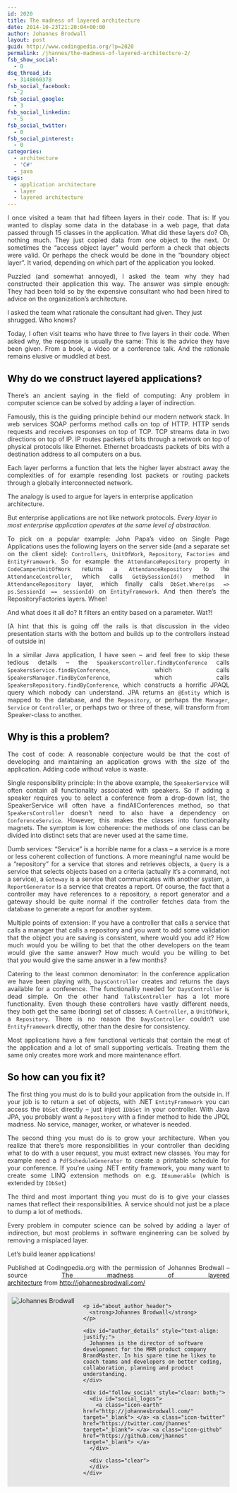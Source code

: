 ```yaml
---
id: 2020
title: The madness of layered architecture
date: 2014-10-23T21:20:04+00:00
author: Johannes Brodwall
layout: post
guid: http://www.codingpedia.org/?p=2020
permalink: /jhannes/the-madness-of-layered-architecture-2/
fsb_show_social:
  - 0
dsq_thread_id:
  - 3148060378
fsb_social_facebook:
  - 2
fsb_social_google:
  - 3
fsb_social_linkedin:
  - 5
fsb_social_twitter:
  - 0
fsb_social_pinterest:
  - 0
categories:
  - architecture
  - 'C#'
  - java
tags:
  - application architecture
  - layer
  - layered architecture
---
```

<p style="color: #333333; text-align: justify;">
  I once visited a team that had fifteen layers in their code. That is: If you wanted to display some data in the database in a web page, that data passed through 15 classes in the application. What did these layers do? Oh, nothing much. They just copied data from one object to the next. Or sometimes the “access object layer” would perform a check that objects were valid. Or perhaps the check would be done in the “boundary object layer”. It varied, depending on which part of the application you looked.<!--more-->
</p>

<p style="color: #333333; text-align: justify;">
  Puzzled (and somewhat annoyed), I asked the team why they had constructed their application this way. The answer was simple enough: They had been told so by the expensive consultant who had been hired to advice on the organization’s architecture.
</p>

<p style="color: #333333;">
  I asked the team what rationale the consultant had given. They just shrugged. Who knows?
</p>

<p style="color: #333333; text-align: justify;">
  Today, I often visit teams who have three to five layers in their code. When asked why, the response is usually the same: This is the advice they have been given. From a book, a video or a conference talk. And the rationale remains elusive or muddled at best.
</p>

<h2 style="color: #000000;">
  Why do we construct layered applications?
</h2>

<p style="color: #333333; text-align: justify;">
  There’s an ancient saying in the field of computing: Any problem in computer science can be solved by adding a layer of indirection.
</p>

<p style="color: #333333; text-align: justify;">
  Famously, this is the guiding principle behind our modern network stack. In web services SOAP performs method calls on top of HTTP. HTTP sends requests and receives responses on top of TCP. TCP streams data in two directions on top of IP. IP routes packets of bits through a network on top of physical protocols like Ethernet. Ethernet broadcasts packets of bits with a destination address to all computers on a bus.
</p>

<p style="color: #333333; text-align: justify;">
  Each layer performs a function that lets the higher layer abstract away the complexities of for example resending lost packets or routing packets through a globally interconnected network.
</p>

<p style="color: #333333;">
  The analogy is used to argue for layers in enterprise application architecture.
</p>

<p style="color: #333333;">
  But enterprise applications are not like network protocols. <em>Every layer in most enterprise application operates at the same level of abstraction</em>.
</p>

<p style="color: #333333; text-align: justify;">
  To pick on a popular example: John Papa’s video on Single Page Applications uses the following layers on the server side (and a separate set on the client side): <code>Controllers</code>, <code>UnitOfWork</code>, <code>Repository</code>, <code>Factories</code> and <code>EntityFramework</code>. So for example the <code>AttendanceRepository</code> property in <code>CodeCamperUnitOfWork</code> returns a <code>AttendanceRepository</code> to the <code>AttendanceController</code>, which calls <code>GetBySessionId()</code> method in <code>AttendanceRepository</code> layer, which finally calls <code>DbSet.Where(ps =&gt; ps.SessionId == sessionId)</code> on <code>EntityFramework</code>. And then there’s the RepositoryFactories layers. Whee!
</p>

<p style="color: #333333;">
  And what does it all do? It filters an entity based on a parameter. Wat?!
</p>

<p style="color: #333333; text-align: justify;">
  (A hint that this is going off the rails is that discussion in the video presentation starts with the bottom and builds up to the controllers instead of outside in)
</p>

<p style="color: #333333; text-align: justify;">
  In a similar Java application, I have seen – and feel free to skip these tedious details – the <code>SpeakersController.findByConference</code> calls <code>SpeakersService.findByConference</code>, which calls <code>SpeakersManager.findByConference</code>, which calls <code>SpeakersRepository.findByConference</code>, which constructs a horrific JPAQL query which nobody can understand. JPA returns an <code>@Entity</code> which is mapped to the database, and the <code>Repository</code>, or perhaps the <code>Manager</code>, <code>Service</code> or <code>Controller</code>, or perhaps two or three of these, will transform from Speaker-class to another.
</p>

<h2 style="color: #000000;">
  Why is this a problem?
</h2>

<p style="color: #333333; text-align: justify;">
  The cost of code: A reasonable conjecture would be that the cost of developing and maintaining an application grows with the size of the application. Adding code without value is waste.
</p>

<p style="color: #333333; text-align: justify;">
  Single responsibility principle: In the above example, the <code>SpeakerService</code> will often contain all functionality associated with speakers. So if adding a speaker requires you to select a conference from a drop-down list, the SpeakerService will often have a findAllConferences method, so that <code>SpeakersController</code> doesn’t need to also have a dependency on <code>ConferenceService</code>. However, this makes the classes into functionality magnets. The symptom is low coherence: the methods of one class can be divided into distinct sets that are never used at the same time.
</p>

<p style="color: #333333; text-align: justify;">
  Dumb services: “Service” is a horrible name for a class – a service is a more or less coherent collection of functions. A more meaningful name would be a “repository” for a service that stores and retrieves objects, a <code>Query</code> is a service that selects objects based on a criteria (actually it’s a command, not a service), a <code>Gateway</code> is a service that communicates with another system, a <code>ReportGenerator</code> is a service that creates a report. Of course, the fact that a controller may have references to a repository, a report generator and a gateway should be quite normal if the controller fetches data from the database to generate a report for another system.
</p>

<p style="color: #333333; text-align: justify;">
  Multiple points of extension: If you have a controller that calls a service that calls a manager that calls a repository and you want to add some validation that the object you are saving is consistent, where would you add it? How much would you be willing to bet that the other developers on the team would give the same answer? How much would you be willing to bet that <em>you</em> would give the same answer in a few months?
</p>

<p style="color: #333333; text-align: justify;">
  Catering to the least common denominator: In the conference application we have been playing with, <code>DaysController</code> creates and returns the days available for a conference. The functionality needed for <code>DaysController</code> is dead simple. On the other hand <code>TalksController</code> has a lot more functionality. Even though these controllers have vastly different needs, they both get the same (boring) set of classes: A <code>Controller</code>, a <code>UnitOfWork</code>, a <code>Repository</code>. There is no reason the <code>DaysController</code> couldn’t use <code>EntityFramework</code> directly, other than the desire for consistency.
</p>

<p style="color: #333333; text-align: justify;">
  Most applications have a few functional verticals that contain the meat of the application and a lot of small supporting verticals. Treating them the same only creates more work and more maintenance effort.
</p>

<h2 style="color: #000000;">
  So how can you fix it?
</h2>

<p style="color: #333333; text-align: justify;">
  The first thing you must do is to build your application from the outside in. If your job is to return a set of objects, with .NET <code>EntityFramework</code> you can access the <code>DbSet</code> directly – just inject <code>IDbSet</code> in your controller. With Java JPA, you probably want a <code>Repository</code> with a finder method to hide the JPQL madness. No service, manager, worker, or whatever is needed.
</p>

<p style="color: #333333; text-align: justify;">
  The second thing you must do is to grow your architecture. When you realize that there’s more responsibilities in your controller than deciding what to do with a user request, you must extract new classes. You may for example need a <code>PdfScheduleGenerator</code> to create a printable schedule for your conference. If you’re using .NET entity framework, you many want to create some LINQ extension methods on e.g. <code>IEnumerable</code> (which is extended by <code>IDbSet</code>)
</p>

<p style="color: #333333; text-align: justify;">
  The third and most important thing you must do is to give your classes names that reflect their responsibilities. A service should not just be a place to dump a lot of methods.
</p>

<p style="color: #333333; text-align: justify;">
  Every problem in computer science can be solved by adding a layer of indirection, but most problems in software engineering can be solved by removing a misplaced layer.
</p>

<p style="color: #333333;">
  Let’s build leaner applications!
</p>

<p class="note_normal" style="color: #333333; text-align: justify;">
  Published at Codingpedia.org with the permission of Johannes Brodwall – source <a title="The madness of layered architecture" href="http://johannesbrodwall.com/2014/07/10/the-madness-of-layered-architecture/" target="_blank">The madness of layered architecture</a> from <a title="http://johannesbrodwall.com/" href="http://johannesbrodwall.com/" target="_blank">http://johannesbrodwall.com/</a>
</p>

<p style="color: #333333;">
  <div id="about_author" style="background-color: #e6e6e6; padding: 10px;">
    <img id="author_portrait" style="float: left; margin-right: 20px;" src="{{site.url}}/images/authors/johannes-brodwall.jpeg" alt="Johannes Brodwall" /> 
    
    <p id="about_author_header">
      <strong>Johannes Brodwall</strong>
    </p>
    
    <div id="author_details" style="text-align: justify;">
      Johannes is the director of software development for the MRM product company BrandMaster. In his spare time he likes to coach teams and developers on better coding, collaboration, planning and product understanding.
    </div>
    
    <div id="follow_social" style="clear: both;">
      <div id="social_logos">
        <a class="icon-earth" href="http://johannesbrodwall.com/" target="_blank"> </a> <a class="icon-twitter" href="https://twitter.com/jhannes" target="_blank"> </a> <a class="icon-github" href="https://github.com/jhannes" target="_blank"> </a>
      </div>
      
      <div class="clear">
      </div>
    </div>
  </div>
</p>

